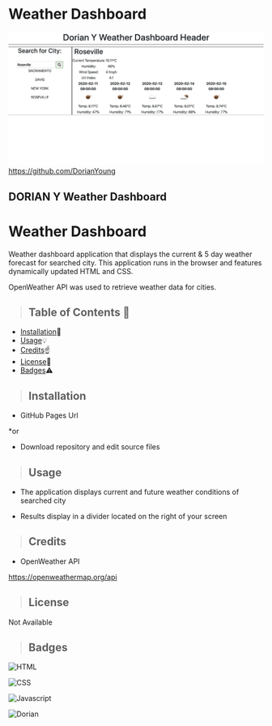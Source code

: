 # Weather Dashboard





![Dorian Young](https://raw.githubusercontent.com/DorianYoung/Weather-Dashboard/master/Assets/weatherDashSC.png)
https://github.com/DorianYoung

<h2>DORIAN Y Weather Dashboard</h2>

# Weather Dashboard
Weather dashboard application that displays the current & 5 day weather forecast for searched city. This application runs in the browser and features dynamically updated HTML and CSS.

OpenWeather API was used to retrieve weather data for cities.


>  ## **Table of Contents** :notebook:


* [Installation](#Installation):wrench:
* [Usage](#Usage):bulb:
* [Credits](#Credits):point_up:
* [License](#License):lock_with_ink_pen:
* [Badges](#Badges):warning:



> ## Installation

- GitHub Pages Url

*or

- Download repository and edit source files


> ## Usage

- The application displays current and future weather conditions of searched city


- Results display in a divider located on the right of your screen


> ## Credits

- OpenWeather API

https://openweathermap.org/api



> ## License

Not Available



> ## Badges

![HTML](https://img.shields.io/badge/HTML-33%25-red)

![CSS](https://img.shields.io/badge/CSS-3%25-purple)

![Javascript](https://img.shields.io/badge/Javascript-63%25-yellow)

![Dorian](https://img.shields.io/badge/Dorian-100%25-green)
